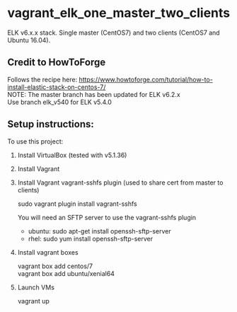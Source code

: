# vagrant_elk_one_master_two_clients
ELK v6.x.x stack. Single master (CentOS7) and two clients (CentOS7 and Ubuntu 16.04).

## Credit to HowToForge
   Follows the recipe here: https://www.howtoforge.com/tutorial/how-to-install-elastic-stack-on-centos-7/  
   NOTE: The master branch has been updated for ELK v6.2.x  
         Use branch elk_v540 for ELK v5.4.0

## Setup instructions:
To use this project:
1. Install VirtualBox (tested with v5.1.36)
1. Install Vagrant
1. Install Vagrant vagrant-sshfs plugin (used to share cert from master to clients)

   sudo vagrant plugin install vagrant-sshfs  

   You will need an SFTP server to use the vagrant-sshfs plugin
   * ubuntu: sudo apt-get install openssh-sftp-server
   * rhel:   sudo yum install openssh-sftp-server

1. Install vagrant boxes

   vagrant box add centos/7  
   vagrant box add ubuntu/xenial64

1. Launch VMs  

   vagrant up
